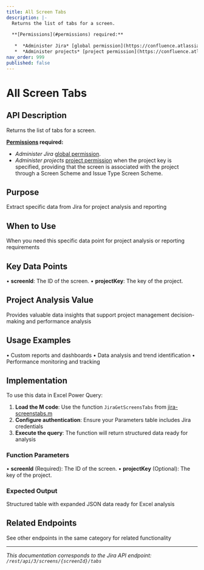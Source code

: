 ```yaml
---
title: All Screen Tabs
description: |-
  Returns the list of tabs for a screen.
  
  **[Permissions](#permissions) required:**
  
   *  *Administer Jira* [global permission](https://confluence.atlassian.com/x/x4dKLg).
   *  *Administer projects* [project permission](https://confluence.atlassian.com/x/yodKLg) when the project key is specified, providing that the screen is associated with the project through a Screen Scheme and Issue Type Screen Scheme.
nav_order: 999
published: false
---
```


# All Screen Tabs

## API Description
Returns the list of tabs for a screen.

**[Permissions](#permissions) required:**

 *  *Administer Jira* [global permission](https://confluence.atlassian.com/x/x4dKLg).
 *  *Administer projects* [project permission](https://confluence.atlassian.com/x/yodKLg) when the project key is specified, providing that the screen is associated with the project through a Screen Scheme and Issue Type Screen Scheme.

## Purpose
Extract specific data from Jira for project analysis and reporting

## When to Use
When you need this specific data point for project analysis or reporting requirements

## Key Data Points
• **screenId**: The ID of the screen.
• **projectKey**: The key of the project.

## Project Analysis Value
Provides valuable data insights that support project management decision-making and performance analysis

## Usage Examples
• Custom reports and dashboards
• Data analysis and trend identification
• Performance monitoring and tracking

## Implementation
To use this data in Excel Power Query:

1. **Load the M code**: Use the function `JiraGetScreensTabs` from [jira-screenstabs.m](../assets/jira-screenstabs.m)
2. **Configure authentication**: Ensure your Parameters table includes Jira credentials
3. **Execute the query**: The function will return structured data ready for analysis

### Function Parameters
• **screenId** (Required): The ID of the screen.
• **projectKey** (Optional): The key of the project.

### Expected Output
Structured table with expanded JSON data ready for Excel analysis

## Related Endpoints
See other endpoints in the same category for related functionality

---
*This documentation corresponds to the Jira API endpoint: `/rest/api/3/screens/{screenId}/tabs`*
